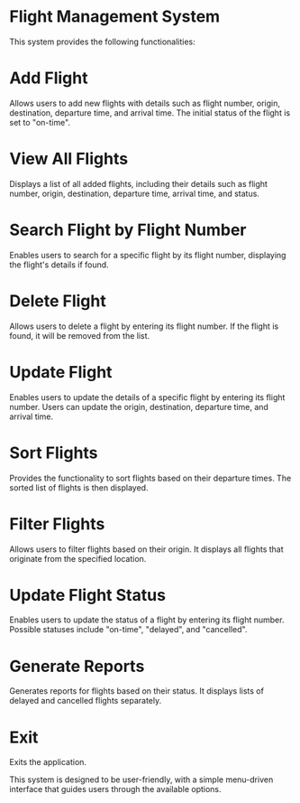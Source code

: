# Flight Management System
This system provides the following functionalities:

# Add Flight
Allows users to add new flights with details such as flight number, origin, destination, departure time, and arrival time. The initial status of the flight is set to "on-time".

# View All Flights
Displays a list of all added flights, including their details such as flight number, origin, destination, departure time, arrival time, and status.

# Search Flight by Flight Number
Enables users to search for a specific flight by its flight number, displaying the flight's details if found.

# Delete Flight
Allows users to delete a flight by entering its flight number. If the flight is found, it will be removed from the list.

# Update Flight
Enables users to update the details of a specific flight by entering its flight number. Users can update the origin, destination, departure time, and arrival time.

# Sort Flights
Provides the functionality to sort flights based on their departure times. The sorted list of flights is then displayed.

# Filter Flights
Allows users to filter flights based on their origin. It displays all flights that originate from the specified location.

# Update Flight Status
Enables users to update the status of a flight by entering its flight number. Possible statuses include "on-time", "delayed", and "cancelled".

# Generate Reports
Generates reports for flights based on their status. It displays lists of delayed and cancelled flights separately.

# Exit
Exits the application.

This system is designed to be user-friendly, with a simple menu-driven interface that guides users through the available options.
